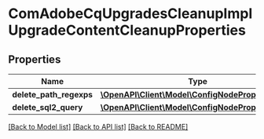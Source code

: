 # ComAdobeCqUpgradesCleanupImplUpgradeContentCleanupProperties

## Properties
Name | Type | Description | Notes
------------ | ------------- | ------------- | -------------
**delete_path_regexps** | [**\OpenAPI\Client\Model\ConfigNodePropertyArray**](ConfigNodePropertyArray.md) |  | [optional] 
**delete_sql2_query** | [**\OpenAPI\Client\Model\ConfigNodePropertyString**](ConfigNodePropertyString.md) |  | [optional] 

[[Back to Model list]](../README.md#documentation-for-models) [[Back to API list]](../README.md#documentation-for-api-endpoints) [[Back to README]](../README.md)


